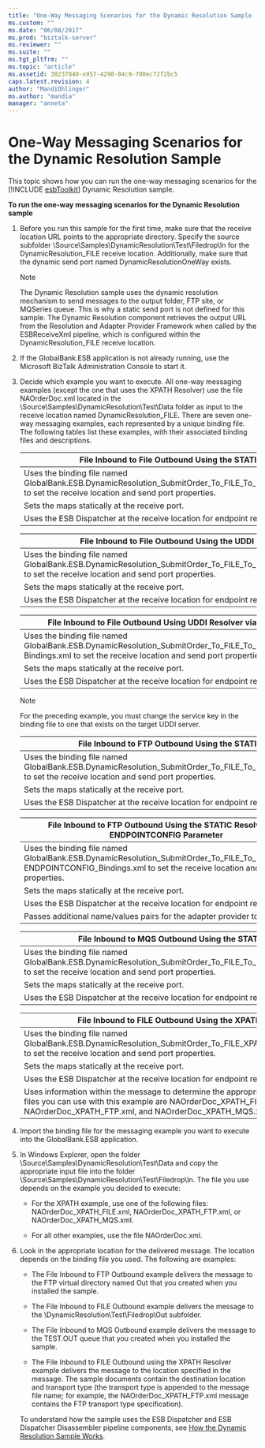 ```yaml
---
title: "One-Way Messaging Scenarios for the Dynamic Resolution Sample | Microsoft Docs"
ms.custom: ""
ms.date: "06/08/2017"
ms.prod: "biztalk-server"
ms.reviewer: ""
ms.suite: ""
ms.tgt_pltfrm: ""
ms.topic: "article"
ms.assetid: 38237840-e957-4298-84c9-700ec72f2bc5
caps.latest.revision: 4
author: "MandiOhlinger"
ms.author: "mandia"
manager: "anneta"
---
```

# One-Way Messaging Scenarios for the Dynamic Resolution Sample
This topic shows how you can run the one-way messaging scenarios for the [!INCLUDE [esbToolkit](../includes/esbtoolkit-md.md)] Dynamic Resolution sample.  

 **To run the one-way messaging scenarios for the Dynamic Resolution sample**  

1. Before you run this sample for the first time, make sure that the receive location URL points to the appropriate directory. Specify the source subfolder \Source\Samples\DynamicResolution\Test\Filedrop\In for the DynamicResolution_FILE receive location. Additionally, make sure that the dynamic send port named DynamicResolutionOneWay exists.  

   > [!NOTE]
   >  The Dynamic Resolution sample uses the dynamic resolution mechanism to send messages to the output folder, FTP site, or MQSeries queue. This is why a static send port is not defined for this sample. The Dynamic Resolution component retrieves the output URL from the Resolution and Adapter Provider Framework when called by the ESBReceiveXml pipeline, which is configured within the DynamicResolution_FILE receive location.  

2. If the GlobalBank.ESB application is not already running, use the Microsoft BizTalk Administration Console to start it.  

3. Decide which example you want to execute. All one-way messaging examples (except the one that uses the XPATH Resolver) use the file NAOrderDoc.xml located in the \Source\Samples\DynamicResolution\Test\Data folder as input to the receive location named DynamicResolution_FILE. There are seven one-way messaging examples, each represented by a unique binding file. The following tables list these examples, with their associated binding files and descriptions.  

   |File Inbound to File Outbound Using the STATIC Resolver|  
   |-------------------------------------------------------------|  
   |Uses the binding file named GlobalBank.ESB.DynamicResolution_SubmitOrder_To_FILE_To_FILE_STATIC_Bindings.xml to set the receive location and send port properties.|  
   |Sets the maps statically at the receive port.|  
   |Uses the ESB Dispatcher at the receive location for endpoint resolution.|  

   |File Inbound to File Outbound Using the UDDI Resolver|  
   |-----------------------------------------------------------|  
   |Uses the binding file named GlobalBank.ESB.DynamicResolution_SubmitOrder_To_FILE_To_FILE_UDDI_Bindings.xml to set the receive location and send port properties.|  
   |Sets the maps statically at the receive port.|  
   |Uses the ESB Dispatcher at the receive location for endpoint resolution.|  

   |File Inbound to File Outbound Using UDDI Resolver via UDDI Service Key|  
   |----------------------------------------------------------------------------|  
   |Uses the binding file named GlobalBank.ESB.DynamicResolution_SubmitOrder_To_FILE_To_FILE_UDDI_SERVICEKEY_ Bindings.xml to set the receive location and send port properties.|  
   |Sets the maps statically at the receive port.|  
   |Uses the ESB Dispatcher at the receive location for endpoint resolution.|  

   > [!NOTE]
   >  For the preceding example, you must change the service key in the binding file to one that exists on the target UDDI server.  

   |File Inbound to FTP Outbound Using the STATIC Resolver|  
   |------------------------------------------------------------|  
   |Uses the binding file named GlobalBank.ESB.DynamicResolution_SubmitOrder_To_FILE_To_FTP_STATIC_Bindings.xml to set the receive location and send port properties.|  
   |Sets the maps statically at the receive port.|  
   |Uses the ESB Dispatcher at the receive location for endpoint resolution.|  

   |File Inbound to FTP Outbound Using the STATIC Resolver and ENDPOINTCONFIG Parameter|  
   |-----------------------------------------------------------------------------------------|  
   |Uses the binding file named GlobalBank.ESB.DynamicResolution_SubmitOrder_To_FILE_To_FTP_STATIC__ ENDPOINTCONFIG_Bindings.xml to set the receive location and send port properties.|  
   |Sets the maps statically at the receive port.|  
   |Uses the ESB Dispatcher at the receive location for endpoint resolution.|  
   |Passes additional name/values pairs for the adapter provider to set.|  

   |File Inbound to MQS Outbound Using the STATIC Resolver|  
   |------------------------------------------------------------|  
   |Uses the binding file named GlobalBank.ESB.DynamicResolution_SubmitOrder_To_FILE_To_MQS_STATIC_Bindings.xml to set the receive location and send port properties.|  
   |Sets the maps statically at the receive port.|  
   |Uses the ESB Dispatcher at the receive location for endpoint resolution.|  

   |                                                                             File Inbound to FILE Outbound Using the XPATH Resolver                                                                             |
   |----------------------------------------------------------------------------------------------------------------------------------------------------------------------------------------------------------------|
   |                        Uses the binding file named GlobalBank.ESB.DynamicResolution_SubmitOrder_To_FILE_XPATH_STATIC_Bindings.xml to set the receive location and send port properties.                        |
   |                                                                                 Sets the maps statically at the receive port.                                                                                  |
   |                                                                    Uses the ESB Dispatcher at the receive location for endpoint resolution.                                                                    |
   | Uses information within the message to determine the appropriate endpoint. The test files you can use with this example are NAOrderDoc_XPATH_FILE.xml, NAOrderDoc_XPATH_FTP.xml, and NAOrderDoc_XPATH_MQS.xml. |


4. Import the binding file for the messaging example you want to execute into the GlobalBank.ESB application.  

5. In Windows Explorer, open the folder \Source\Samples\DynamicResolution\Test\Data and copy the appropriate input file into the folder \Source\Samples\DynamicResolution\Test\Filedrop\In. The file you use depends on the example you decided to execute:  

   -   For the XPATH example, use one of the following files: NAOrderDoc_XPATH_FILE.xml, NAOrderDoc_XPATH_FTP.xml, or NAOrderDoc_XPATH_MQS.xml.  

   -   For all other examples, use the file NAOrderDoc.xml.  

6. Look in the appropriate location for the delivered message. The location depends on the binding file you used. The following are examples:  

   -   The File Inbound to FTP Outbound example delivers the message to the FTP virtual directory named Out that you created when you installed the sample.  

   -   The File Inbound to FILE Outbound example delivers the message to the \DynamicResolution\Test\Filedrop\Out subfolder.  

   -   The File Inbound to MQS Outbound example delivers the message to the TEST.OUT queue that you created when you installed the sample.  

   -   The File Inbound to FILE Outbound using the XPATH Resolver example delivers the message to the location specified in the message. The sample documents contain the destination location and transport type (the transport type is appended to the message file name; for example, the NAOrderDoc_XPATH_FTP.xml message contains the FTP transport type specification).  

   To understand how the sample uses the ESB Dispatcher and ESB Dispatcher Disassembler pipeline components, see [How the Dynamic Resolution Sample Works](../esb-toolkit/how-the-dynamic-resolution-sample-works.md).